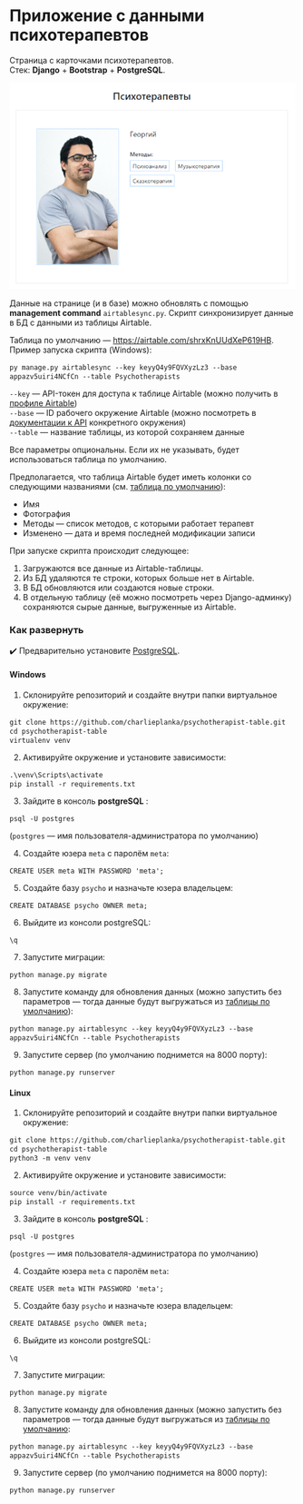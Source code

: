 # Приложение с данными психотерапевтов

Страница с карточками психотерапевтов.  
Стек: **Django** + **Bootstrap** + **PostgreSQL**.

![Cover](cover.png)
  
Данные на странице (и в базе) можно обновлять с помощью **management command** `airtablesync.py`. Скрипт синхронизирует данные в БД с данными из таблицы Airtable.  
  
Таблица по умолчанию — https://airtable.com/shrxKnUUdXeP619HB.  
Пример запуска скрипта (Windows):
```
py manage.py airtablesync --key keyyQ4y9FQVXyzLz3 --base appazv5uiri4NCfCn --table Psychotherapists
```
`--key` — API-токен для доступа к таблице Airtable (можно получить в [профиле Airtable](https://airtable.com/account))  
`--base` — ID рабочего окружение Airtable (можно посмотреть в [документации к API](https://airtable.com/api) конкретного окружения)  
`--table` — название таблицы, из которой сохраняем данные  

Все параметры опциональны. Если их не указывать, будет использоваться таблица по умолчанию.

Предполагается, что таблица Airtable будет иметь колонки со следующими названиями (см. [таблица по умолчанию](https://airtable.com/shrxKnUUdXeP619HB)):
* Имя
* Фотография
* Методы — список методов, с которыми работает терапевт
* Изменено — дата и время последней модификации записи  

  
При запуске скрипта происходит следующее:
1. Загружаются все данные из Airtable-таблицы.
2. Из БД удаляются те строки, которых больше нет в Airtable.
3. В БД обновляются или создаются новые строки.
4. В отдельную таблицу (её можно посмотреть через Django-админку) сохраняются сырые данные, выгруженные из Airtable.

### Как развернуть 

✔️ Предварительно установите [PostgreSQL](https://www.postgresql.org/).

#### Windows
1. Склонируйте репозиторий и создайте внутри папки виртуальное окружение:
```
git clone https://github.com/charlieplanka/psychotherapist-table.git
cd psychotherapist-table
virtualenv venv
```

2. Активируйте окружение и установите зависимости:
```
.\venv\Scripts\activate
pip install -r requirements.txt
```

3. Зайдите в консоль **postgreSQL** :
```
psql -U postgres
```
(`postgres` — имя пользователя-администратора по умолчанию)

4. Cоздайте юзера `meta` с паролём `meta`:
```
CREATE USER meta WITH PASSWORD 'meta';
```

5. Cоздайте базу `psycho` и назначьте юзера владельцем:
```
CREATE DATABASE psycho OWNER meta;
```

6. Выйдите из консоли postgreSQL:
```
\q
```

7. Запустите миграции:
```
python manage.py migrate
```

8. Запустите команду для обновления данных (можно запустить без параметров — тогда данные будут выгружаться из [таблицы по умолчанию](https://airtable.com/shrxKnUUdXeP619HB)):
```
python manage.py airtablesync --key keyyQ4y9FQVXyzLz3 --base appazv5uiri4NCfCn --table Psychotherapists
```

9. Запустите сервер (по умолчанию поднимется на 8000 порту):
```
python manage.py runserver
```

#### Linux
1. Склонируйте репозиторий и создайте внутри папки виртуальное окружение:
```
git clone https://github.com/charlieplanka/psychotherapist-table.git
cd psychotherapist-table
python3 -m venv venv
```

2. Активируйте окружение и установите зависимости:
```
source venv/bin/activate
pip install -r requirements.txt
```

3. Зайдите в консоль **postgreSQL** :
```
psql -U postgres
```
(`postgres` — имя пользователя-администратора по умолчанию)

4. Cоздайте юзера `meta` с паролём `meta`:
```
CREATE USER meta WITH PASSWORD 'meta';
```

5. Cоздайте базу `psycho` и назначьте юзера владельцем:
```
CREATE DATABASE psycho OWNER meta;
```

6. Выйдите из консоли postgreSQL:
```
\q
```

7. Запустите миграции:
```
python manage.py migrate
```

8. Запустите команду для обновления данных (можно запустить без параметров — тогда данные будут выгружаться из [таблицы по умолчанию](https://airtable.com/shrxKnUUdXeP619HB):
```
python manage.py airtablesync --key keyyQ4y9FQVXyzLz3 --base appazv5uiri4NCfCn --table Psychotherapists
```

9. Запустите сервер (по умолчанию поднимется на 8000 порту):
```
python manage.py runserver
```
